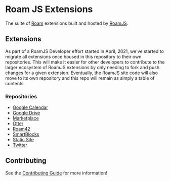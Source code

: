 # Roam JS Extensions

The suite of [Roam](https://roamresearch.com) extensions built and hosted by [RoamJS](https://roamjs.com).

## Extensions 

As part of a RoamJS Developer effort started in April, 2021, we've started to migrate all extensions once housed in this repository to their own repositories. This will make it easier for other developers to contribute to the larger ecosystem of RoamJS extensions by only needing to fork and push changes for a given extension. Eventually, the RoamJS site code will also move to its own repository and this repo will remain as simply a table of contents.

### Repositories

- [Google Calendar](https://github.com/dvargas92495/roamjs-google-calendar)
- [Google Drive](https://github.com/dvargas92495/roamjs-google-drive)
- [Marketplace](https://github.com/dvargas92495/roamjs-marketplace)
- [Otter](https://github.com/dvargas92495/roamjs-otter)
- [Roam42](https://github.com/dvargas92495/roam42)
- [SmartBlocks](https://github.com/dvargas92495/roamjs-smartblocks)
- [Static Site](https://github.com/dvargas92495/roamjs-service-static-site)
- [Twitter](https://github.com/dvargas92495/roamjs-twitter)

## Contributing

See the [Contributing Guide](./CONTRIBUTING.md) for more information!

